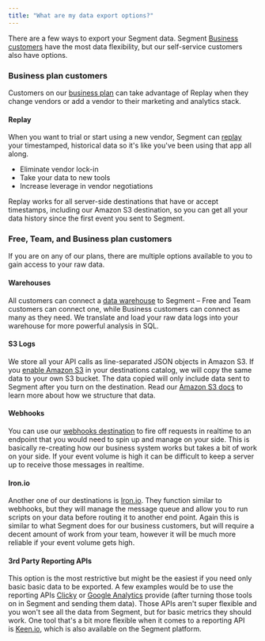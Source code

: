 ```yaml
---
title: "What are my data export options?"
---
```


There are a few ways to export your Segment data. Segment [Business customers](https://segment.com/business) have the most data flexibility, but our self-service customers also have options.

### Business plan customers

Customers on our [business plan](https://segment.com/business) can take advantage of Replay when they change vendors or add a vendor to their marketing and analytics stack.

#### Replay

When you want to trial or start using a new vendor, Segment can [replay](/docs/guides/what-is-replay/) your timestamped, historical data so it's like you've been using that app all along.

*   Eliminate vendor lock-in
*   Take your data to new tools
*   Increase leverage in vendor negotiations

Replay works for all server-side destinations that have or accept timestamps, including our Amazon S3 destination, so you can get all your data history since the first event you sent to Segment.

### Free, Team, and Business plan customers

If you are on any of our plans, there are multiple options available to you to gain access to your raw data.

#### Warehouses

All customers can connect a [data warehouse](/docs/connections/storage/catalog/) to Segment – Free and Team customers can connect one, while Business customers can connect as many as they need. We translate and load your raw data logs into your warehouse for more powerful analysis in SQL.

#### S3 Logs

We store all your API calls as line-separated JSON objects in Amazon S3. If you [enable Amazon S3](/docs/connections/storage/catalog/amazon-s3/) in your destinations catalog, we will copy the same data to your own S3 bucket. The data copied will only include data sent to Segment after you turn on the destination. Read our [Amazon S3 docs](/docs/connections/storage/catalog/amazon-s3/) to learn more about how we structure that data.

#### Webhooks

You can use our [webhooks destination](/docs/connections/destinations/catalog/webhooks/) to fire off requests in realtime to an endpoint that you would need to spin up and manage on your side. This is basically re-creating how our business system works but takes a bit of work on your side. If your event volume is high it can be difficult to keep a server up to receive those messages in realtime.

#### Iron.io

Another one of our destinations is [Iron.io](/docs/connections/destinations/catalog/iron.io/). They function similar to webhooks, but they will manage the message queue and allow you to run scripts on your data before routing it to another end point. Again this is similar to what Segment does for our business customers, but will require a decent amount of work from your team, however it will be much more reliable if your event volume gets high.

#### 3rd Party Reporting APIs

This option is the most restrictive but might be the easiest if you need only basic basic data to be exported. A few examples would be to use the reporting APIs [Clicky](/docs/connections/destinations/catalog/clicky) or [Google Analytics](/docs/connections/destinations/catalog/google-analytics) provide (after turning those tools on in Segment and sending them data). Those APIs aren't super flexible and you won't see all the data from Segment, but for basic metrics they should work. One tool that's a bit more flexible when it comes to a reporting API is [Keen.io](/docs/connections/destinations/catalog/keen-io), which is also available on the Segment platform.
